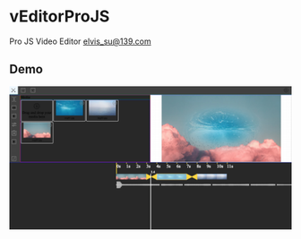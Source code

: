 # vEditorProJS
Pro JS Video Editor
elvis_su@139.com
## Demo
![Image demo](https://raw.githubusercontent.com/oopsteams/vEditorProJS/master/newEditor.jpeg)